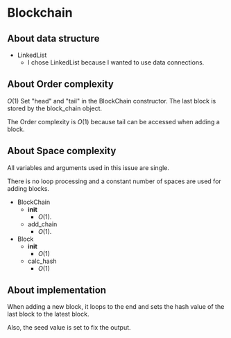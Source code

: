 # Blockchain

## About data structure
- LinkedList
  - I chose LinkedList because I wanted to use data connections.

## About Order complexity
$O(1)$
Set "head" and "tail" in the BlockChain constructor.
The last block is stored by the block_chain object.

The Order complexity is $O(1)$ because tail can be accessed when adding a block.

## About Space complexity
All variables and arguments used in this issue are single.

There is no loop processing and a constant number of spaces are used for adding blocks.

- BlockChain
  - __init__
    - $O(1)$.
  - add_chain
    - $O(1)$.
- Block
  - __init__
    - $O(1)$
  - calc_hash
    - $O(1)$

## About implementation
When adding a new block, it loops to the end and sets the hash value of the last block to the latest block.

Also, the seed value is set to fix the output.